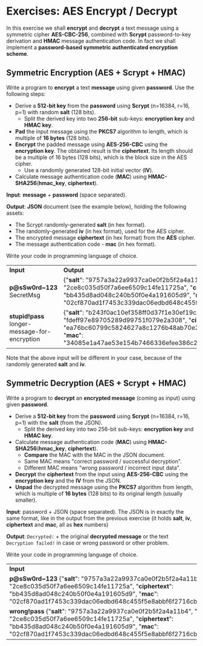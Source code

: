 # Exercises: AES Encrypt / Decrypt

In this exercise we shall **encrypt** and **decrypt** a text message using a symmetric cipher **AES-CBC-256**, combined with **Scrypt** password-to-key derivation and **HMAC** message authentication code. In fact we shall implement a **password-based symmetric authenticated encryption scheme**.

## Symmetric Encryption (AES + Scrypt + HMAC)

Write a program to **encrypt** a text **message** using given **password**. Use the following steps:

* Derive a **512-bit key** from the **password** using **Scrypt** (n=16384, r=16, p=1) with random **salt** (128 bits).
  * Split the derived key into two **256-bit** sub-keys: **encryption key** and **HMAC key**.
* **Pad** the input message using the **PKCS7** algorithm to length, which is multiple of **16 bytes** (128 bits).
* **Encrypt** the padded message using **AES-256-CBC** using the **encryption key**. The obtained result is the **ciphertext**. Its length should be a multiple of 16 bytes (128 bits), which is the block size in the AES cipher.
  * Use a randomly generated 128-bit initial vector (**IV**).
* Calculate message authentication code (**MAC**) using **HMAC-SHA256**(**hmac\_key**, **ciphertext**).

**Input**: **message** + **password** (space separated).

**Output**: **JSON** document (see the example below), holding the following assets:

* The Scrypt randomly-generated **salt** (in hex format).
* The randomly-generated **iv** (in hex format), used for the AES cipher.
* The encrypted message **ciphertext** (in hex format) from the **AES** cipher.
* The message authentication code - **mac** (in hex format).

Write your code in programming language of choice.

|                                               |                                                                                                                                                                                                                                                                     |
| --------------------------------------------- | ------------------------------------------------------------------------------------------------------------------------------------------------------------------------------------------------------------------------------------------------------------------- |
| **Input**                                     | **Output**                                                                                                                                                                                                                                                          |
| **p@sSw0rd\~123** SecretMsg                   | {"**salt**": "9757a3a22a9937ca0e0f2b5f2a4a11b4", "**iv**": "2ce8c035d50f7a6ee6509c14fe11725a", "**ciphertext**": "bb435d8ad048c240b50f0e4a191605d9", "**mac**": "02cf870ad1f7453c339dac06edbd648c455f5e8abbf6f2716cbc2d164b644200"}                                 |
| **stupid!pass** longer-message-for-encryption | {"**salt**": "b243f0ac10ef358ff0d37f1e30ef19c2", "**iv**": "fdeff97e89705289d99751f079e2a308", "**ciphertext**": "ea76bc60799c5824627a8c1276b48ab70e24011b6654f8ffb019a4f6876485af", "**mac**": "34085e1a47ae53e154b7466336efee386c2f1ed61a0105183ef016af794da58f"} |

Note that the above input will be different in your case, bеcause of the randomly generated **salt** and **iv**.

## Symmetric Decryption (AES + Scrypt + HMAC)

Write a program to **decrypt** an **encrypted message** (coming as input) using given **password**.

* Derive a **512-bit key** from the **password** using **Scrypt** (n=16384, r=16, p=1) with the **salt** (from the JSON).
  * Split the derived key into two 256-bit sub-keys: **encryption key** and **HMAC key**.
* Calculate message authentication code (**MAC**) using **HMAC-SHA256**(**hmac\_key**, **ciphertext**).
  * **Compare** the MAC with the MAC in the JSON document.
  * Same MAC means "correct password / successful decryption".
  * Different MAC means "wrong password / incorrect input data".
* **Decrypt** the **ciphertext** from the input using **AES-256-CBC** using the **encryption key** and the **IV** from the JSON.
* **Unpad** the decrypted message using the **PKCS7** algorithm from length, which is multiple of **16 bytes** (128 bits) to its original length (usually smaller).

**Input**: password + JSON (space separated). The JSON is in exactly the same format, like in the output from the previous exercise (it holds **salt**, **iv**, **ciphertext** and **mac**, all as **hex** numbers)

**Output**: `Decrypted:` + the original **decrypted message** or the text `Decryption failed!` in case or wrong password or other problem.

Write your code in programming language of choice.

|                                                                                                                                                                                                                                                       |                      |
| ----------------------------------------------------------------------------------------------------------------------------------------------------------------------------------------------------------------------------------------------------- | -------------------- |
| **Input**                                                                                                                                                                                                                                             | **Output**           |
| **p@sSw0rd\~123** {"**salt**": "9757a3a22a9937ca0e0f2b5f2a4a11b4", "**iv**": "2ce8c035d50f7a6ee6509c14fe11725a", "**ciphertext**": "bb435d8ad048c240b50f0e4a191605d9", "**mac**": "02cf870ad1f7453c339dac06edbd648c455f5e8abbf6f2716cbc2d164b644200"} | Decrypted: SecretMsg |
| **wrong!pass** {"**salt**": "9757a3a22a9937ca0e0f2b5f2a4a11b4", "**iv**": "2ce8c035d50f7a6ee6509c14fe11725a", "**ciphertext**": "bb435d8ad048c240b50f0e4a191605d9", "**mac**": "02cf870ad1f7453c339dac06edbd648c455f5e8abbf6f2716cbc2d164b644200"}    | Decryption failed!   |
